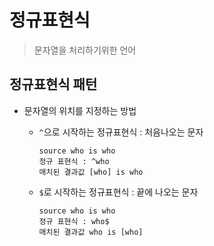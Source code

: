 # 정규표현식
> 문자열을 처리하기위한 언어


## 정규표현식 패턴

* 문자열의 위치를 지정하는 방법
	* `^`으로 시작하는 정규표현식 : 처음나오는 문자
		
		```
		source who is who
		정규 표현식 : ^who
		매치된 결과값 [who] is who
		```
	* `$`로 시작하는 정규표현식 : 끝에 나오는 문자
		
		```
		source who is who
		정규 표현식 : who$
		매치된 결과값 who is [who]
		```